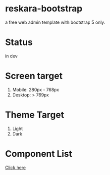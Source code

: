 # reskara-bootstrap
a free web admin template with bootstrap 5 only.

# Status
in dev

# Screen target

1. Mobile: 280px - 768px
2. Desktop: > 769px

# Theme Target

1. Light
2. Dark

# Component List

<a href="https://github.com/nggepe/reskara-bootstrap/projects/1">Click here</a>
